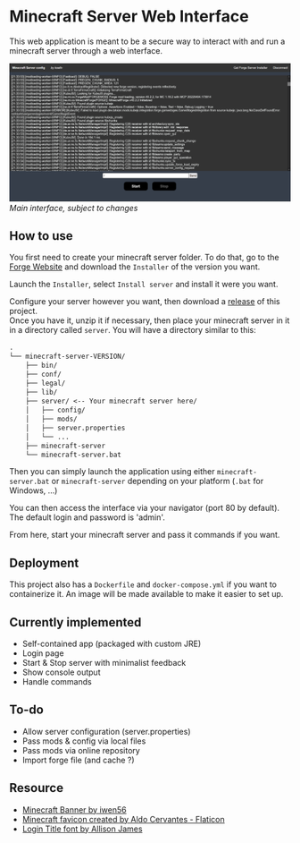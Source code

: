 # Minecraft Server Web Interface

This web application is meant to be a secure way
to interact with and run a minecraft server through a web interface.

![](./docs/interface.png)
_Main interface, subject to changes_

## How to use

You first need to create your minecraft server folder.
To do that, go to the [Forge Website](https://files.minecraftforge.net/net/minecraftforge/forge/)
and download the `Installer` of the version you want.

Launch the `Installer`, select `Install server` and install it were you want.

Configure your server however you want, then download a [release](https://github.com/koeltv/minecraft-server/releases)
of this project.  
Once you have it, unzip it if necessary, then place your minecraft server in it in a directory called `server`.
You will have a directory similar to this:

```
.
└── minecraft-server-VERSION/
    ├── bin/
    ├── conf/
    ├── legal/
    ├── lib/
    ├── server/ <-- Your minecraft server here/
    │   ├── config/
    │   ├── mods/
    │   ├── server.properties
    │   └── ...
    ├── minecraft-server
    └── minecraft-server.bat
```

Then you can simply launch the application using either `minecraft-server.bat` or `minecraft-server` depending on your
platform (`.bat` for Windows, ...)

You can then access the interface via your navigator (port 80 by default). The default login and password is 'admin'.

From here, start your minecraft server and pass it commands if you want.

## Deployment

This project also has a `Dockerfile` and `docker-compose.yml` if you want to containerize it.
An image will be made available to make it easier to set up.

## Currently implemented

- Self-contained app (packaged with custom JRE)
- Login page
- Start & Stop server with minimalist feedback
- Show console output
- Handle commands

## To-do
- Allow server configuration (server.properties)
- Pass mods & config via local files
- Pass mods via online repository
- Import forge file (and cache ?)

## Resource

- [Minecraft Banner by iwen56](https://www.deviantart.com/iwen56/art/Banniere-minecraft-368139531)
- [Minecraft favicon created by Aldo Cervantes - Flaticon](https://www.flaticon.com/free-icons/minecraft)
- [Login Title font by Allison James](https://www.fontspace.com/minecraft-evenings-font-f17735)